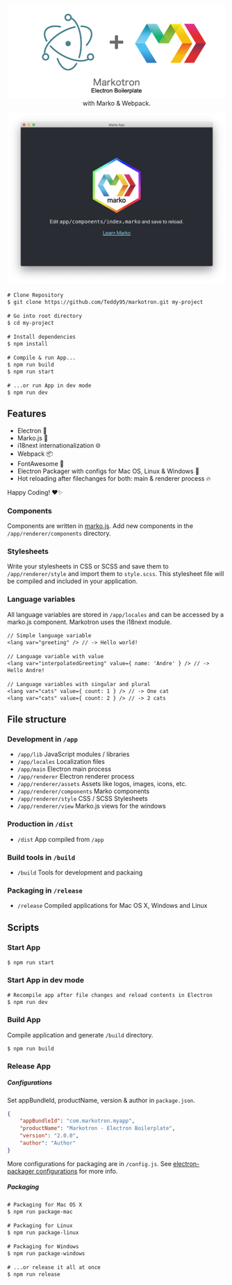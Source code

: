 <p align="center">
	<img src="resources/repo-header.jpg" alt="" />
	<span>with Marko & Webpack.</span>
</p>

![Marko App Electron Window](resources/app-window.png)

```shell
# Clone Repository
$ git clone https://github.com/Teddy95/markotron.git my-project

# Go into root directory
$ cd my-project

# Install dependencies
$ npm install

# Compile & run App...
$ npm run build
$ npm run start

# ...or run App in dev mode
$ npm run dev
```

## Features

- Electron 🔮
- Marko.js 🧩
- i18next internationalization 🌐
- Webpack 📦
- FontAwesome 🔣
- Electron Packager with configs for Mac OS, Linux & Windows 🍷
- Hot reloading after filechanges for both: main & renderer process 🔥

Happy Coding! ❤️✨

### Components

Components are written in [marko.js](https://github.com/marko-js/marko). Add new components in the `/app/renderer/components` directory.

### Stylesheets

Write your stylesheets in CSS or SCSS and save them to `/app/renderer/style` and import them to `style.scss`. This stylesheet file will be compiled and included in your application.

### Language variables

All language variables are stored in `/app/locales` and can be accessed by a marko.js component. Markotron uses the i18next module.

```marko
// Simple language variable
<lang var="greeting" /> // -> Hello world!

// Language variable with value
<lang var="interpolatedGreeting" value={ name: 'Andre' } /> // -> Hello Andre!

// Language variables with singular and plural
<lang var="cats" value={ count: 1 } /> // -> One cat
<lang var="cats" value={ count: 2 } /> // -> 2 cats
```

## File structure

### Development in `/app`

- `/app/lib` JavaScript modules / libraries
- `/app/locales` Localization files
- `/app/main` Electron main process
- `/app/renderer` Electron renderer process
- `/app/renderer/assets` Assets like logos, images, icons, etc.
- `/app/renderer/components` Marko components
- `/app/renderer/style` CSS / SCSS Stylesheets
- `/app/renderer/view` Marko.js views for the windows

### Production in `/dist`

- `/dist` App compiled from `/app`

### Build tools in `/build`

- `/build` Tools for development and packaing

### Packaging in `/release`

- `/release` Compiled applications for Mac OS X, Windows and Linux

## Scripts

### Start App

```shell
$ npm run start
```

### Start App in dev mode

```shell
# Recompile app after file changes and reload contents in Electron
$ npm run dev
```

### Build App

Compile application and generate `/build` directory.

```shell
$ npm run build
```

### Release App

##### Configurations

Set appBundleId, productName, version & author in `package.json`.

```json
{
	"appBundleId": "com.markotron.myapp",
	"productName": "Markotron - Electron Boilerplate",
	"version": "2.0.0",
	"author": "Author"
}
```

More configurations for packaging are in `/config.js`. See [electron-packager configurations](https://github.com/electron/electron-packager/blob/master/docs/api.md) for more info.

##### Packaging

```shell
# Packaging for Mac OS X
$ npm run package-mac

# Packaging for Linux
$ npm run package-linux

# Packaging for Windows
$ npm run package-windows

# ...or release it all at once
$ npm run release
```

